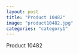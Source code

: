 ```yaml
---
layout: post
title: "Product 10482"
image: "product10482.jpg"
categories: "category1"
---
```

Product 10482
